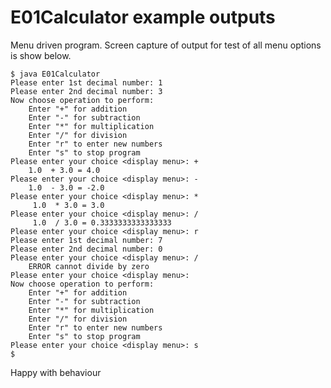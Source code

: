 E01Calculator example outputs
==================================
Menu driven program. Screen capture of output for test of
all menu options is show below.
```
$ java E01Calculator 
Please enter 1st decimal number: 1
Please enter 2nd decimal number: 3
Now choose operation to perform: 
	Enter "+" for addition
	Enter "-" for subtraction
	Enter "*" for multiplication
	Enter "/" for division
	Enter "r" to enter new numbers
	Enter "s" to stop program
Please enter your choice <display menu>: +
	1.0  + 3.0 = 4.0
Please enter your choice <display menu>: -
	1.0  - 3.0 = -2.0
Please enter your choice <display menu>: *
	 1.0  * 3.0 = 3.0
Please enter your choice <display menu>: /
	 1.0  / 3.0 = 0.3333333333333333
Please enter your choice <display menu>: r
Please enter 1st decimal number: 7
Please enter 2nd decimal number: 0
Please enter your choice <display menu>: /
	ERROR cannot divide by zero
Please enter your choice <display menu>: 
Now choose operation to perform: 
	Enter "+" for addition
	Enter "-" for subtraction
	Enter "*" for multiplication
	Enter "/" for division
	Enter "r" to enter new numbers
	Enter "s" to stop program
Please enter your choice <display menu>: s
$
```
Happy with behaviour
